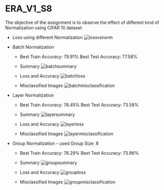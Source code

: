 # ERA_V1_S8
The objective of the assignment is to observe the effect of different kind of Normalization using CIFAR 10 dataset

- Loss using different Normalization
  ![lossvsnorm](./Images/LossVsNorm.png)
  

-  Batch Normalization
   -  Best Train Accuracy: 79.91%   Best Test Accuracy: 77.58%
   -  Summary
      ![batchsummary](https://github.com/sunpau/ERA_V1_S8/blob/main/Images/BatchNormSummary.png)

   -  Loss and Accuracy
      ![batchloss](https://github.com/sunpau/ERA_V1_S8/blob/main/Images/BatchNormLossAccuracy.png)

   -  Misclassified Images
      ![batchmisclassification](https://github.com/sunpau/ERA_V1_S8/blob/main/Images/BatchNormMisClassification.png)

-  Layer Normalization
   -  Best Train Accuracy: 76.45%   Best Test Accuracy: 73.58%
   -  Summary
      ![layersummary](https://github.com/sunpau/ERA_V1_S8/blob/main/Images/LayerNormSummary.png)

   -  Loss and Accuracy
      ![layerloss](https://github.com/sunpau/ERA_V1_S8/blob/main/Images/LayerNormLossAccuracy.png)

   -  Misclassified Images
      ![layermisclassification](https://github.com/sunpau/ERA_V1_S8/blob/main/Images/LayerNormMisclassification.png)

-  Group Normalization - used Group Size: 8
   -  Best Train Accuracy: 76.29%   Best Test Accuracy: 73.96%
   -  Summary
      ![groupsummary](https://github.com/sunpau/ERA_V1_S8/blob/main/Images/GroupNormSummary.png)

   -  Loss and Accuracy
      ![grouploss](https://github.com/sunpau/ERA_V1_S8/blob/main/Images/GroupNormLossAccuracy.png)

   -  Misclassified Images
      ![groupmisclassification](https://github.com/sunpau/ERA_V1_S8/blob/main/Images/GroupNormMisclassification.png)
      
      




